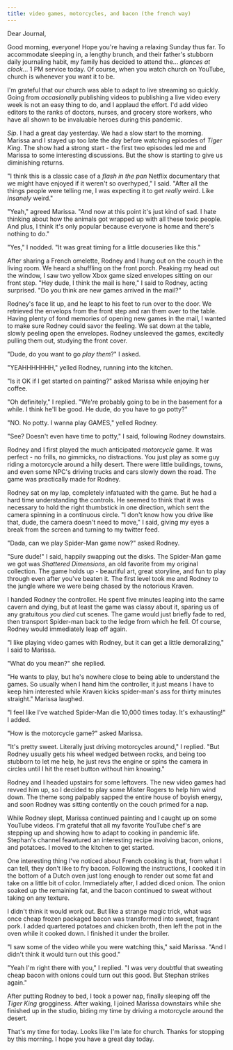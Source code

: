 ```yaml
---
title: video games, motorcycles, and bacon (the french way)
---
```


Dear Journal,

Good morning, everyone!  Hope you're having a relaxing Sunday thus
far.  To accommodate sleeping in, a lengthy brunch, and their father's
stubborn daily journaling habit, my family has decided to attend
the... _glances at clock_... 1 PM service today.  Of course, when you
watch church on YouTube, church is whenever you want it to be.

I'm grateful that our church was able to adapt to live streaming so
quickly.  Going from _occasionally_ publishing videos to publishing a
live video every week is not an easy thing to do, and I applaud the
effort.  I'd add video editors to the ranks of doctors, nurses, and
grocery store workers, who have all shown to be invaluable heroes
during this pandemic.

_Sip_.  I had a great day yesterday.  We had a slow start to the
morning.  Marissa and I stayed up too late the day before watching
episodes of _Tiger King_.  The show had a strong start - the first two
episodes led me and Marissa to some interesting discussions.  But the
show is starting to give us diminishing returns.

"I think this is a classic case of a _flash in the pan_ Netflix
documentary that we might have enjoyed if it weren't so overhyped," I
said.  "After all the things people were telling me, I was expecting
it to get _really_ weird.  Like _insanely_ weird."

"Yeah," agreed Marissa.  "And now at this point it's just kind of
sad. I hate thinking about how the animals got wrapped up with all
these toxic people.  And plus, I think it's only popular because
everyone is home and there's nothing to do."

"Yes," I nodded.  "It was great timing for a little docuseries like
this."

After sharing a French omelette, Rodney and I hung out on the couch in
the living room.  We heard a shuffling on the front porch.  Peaking my
head out the window, I saw two yellow Xbox game sized envelopes
sitting on our front step.  "Hey dude, I think the mail is here," I
said to Rodney, acting surprised.  "Do you think are new games
arrived in the mail?"

Rodney's face lit up, and he leapt to his feet to run over to the
door.  We retrieved the envelops from the front step and ran them over
to the table.  Having plenty of fond memories of opening new games in
the mail, I wanted to make sure Rodney could savor the feeling.  We
sat down at the table, slowly peeling open the envelopes.  Rodney
unsleeved the games, excitedly pulling them out, studying the front
cover.

"Dude, do you want to go _play them_?" I asked.

"YEAHHHHHHH," yelled Rodney, running into the kitchen.

"Is it OK if I get started on painting?" asked Marissa while enjoying
her coffee.

"Oh definitely," I replied.  "We're probably going to be in the
basement for a while.  I think he'll be good.  He dude, do you have to
go potty?"

"NO.  No potty.  I wanna play GAMES," yelled Rodney.

"See?  Doesn't even have time to potty," I said, following Rodney
downstairs.

Rodney and I first played the much anticipated _motorcycle_ game.  It
was perfect - no frills, no gimmicks, no distractions.  You just play
as some guy riding a motorcycle around a hilly desert.  There were
little buildings, towns, and even some NPC's driving trucks and cars
slowly down the road.  The game was practically made for Rodney.

Rodney sat on my lap, completely infatuated with the game.  But he had
a hard time understanding the controls.  He seemed to think that it
was necessary to hold the right thumbstick in one direction, which
sent the camera spinning in a continuous circle.  "I don't know how
you drive like that, dude, the camera doesn't need to move," I said,
giving my eyes a break from the screen and turning to my twitter feed.

"Dada, can we play Spider-Man game now?" asked Rodney.

"Sure dude!" I said, happily swapping out the disks.  The Spider-Man
game we got was _Shattered Dimensions_, an old favorite from my
original collection.  The game holds up - beautiful art, great
storyline, and fun to play through even after you've beaten it.  The
first level took me and Rodney to the jungle where we were being
chased by the notorious Kraven.

I handed Rodney the controller.  He spent five minutes leaping into
the same cavern and dying, but at least the game was classy about it,
sparing us of any gratuitous _you died_ cut scenes.  The game would
just briefly fade to red, then transport Spider-man back to the ledge
from which he fell.  Of course, Rodney would immediately leap off
again.

"I like playing video games with Rodney, but it can get a little
demoralizing," I said to Marissa.

"What do you mean?" she replied.

"He wants to play, but he's nowhere close to being able to understand
the games.  So usually when I hand him the controller, it just means I
have to keep him interested while Kraven kicks spider-man's ass for
thirty minutes straight."  Marissa laughed.

"I feel like I've watched Spider-Man die 10,000 times today.  It's
exhausting!" I added.

"How is the motorcycle game?" asked Marissa.

"It's pretty sweet.  Literally just driving motorcycles around," I
replied.  "But Rodney usually gets his wheel wedged between rocks, and
being too stubborn to let me help, he just revs the engine or spins
the camera in circles until I hit the reset button without him
knowing."

Rodney and I headed upstairs for some leftovers.  The new video games
had revved him up, so I decided to play some Mister Rogers to help him
wind down.  The theme song palpably sapped the entire house of boyish
energy, and soon Rodney was sitting contently on the couch primed for
a nap.

While Rodney slept, Marissa continued painting and I caught up on some
YouTube videos.  I'm grateful that all my favorite YouTube chef's are
stepping up and showing how to adapt to cooking in pandemic life.
Stephan's channel feawtured an interesting recipe involving bacon,
onions, and potatoes.  I moved to the kitchen to get started.

One interesting thing I've noticed about French cooking is that, from
what I can tell, they don't like to fry bacon.  Following the
instructions, I cooked it in the bottom of a Dutch oven just long
enough to render out some fat and take on a little bit of color.
Immediately after, I added diced onion.  The onion soaked up the
remaining fat, and the bacon continued to sweat without taking on any
texture.

I didn't think it would work out.  But like a strange magic trick,
what was once cheap frozen packaged bacon was transformed into sweet,
fragrant pork.  I added quartered potatoes and chicken broth, then
left the pot in the oven while it cooked down.  I finished it under
the broiler.

"I saw some of the video while you were watching this," said Marissa.
"And I didn't think it would turn out this good."

"Yeah I'm right there with you," I replied.  "I was very doubtful that
sweating cheap bacon with onions could turn out this good.  But
Stephan strikes again."

After putting Rodney to bed, I took a power nap, finally sleeping off
the _Tiger King_ grogginess.  After waking, I joined Marissa
downstairs while she finished up in the studio, biding my time by
driving a motorcycle around the desert.

That's my time for today.  Looks like I'm late for church.  Thanks for
stopping by this morning.  I hope you have a great day today.
